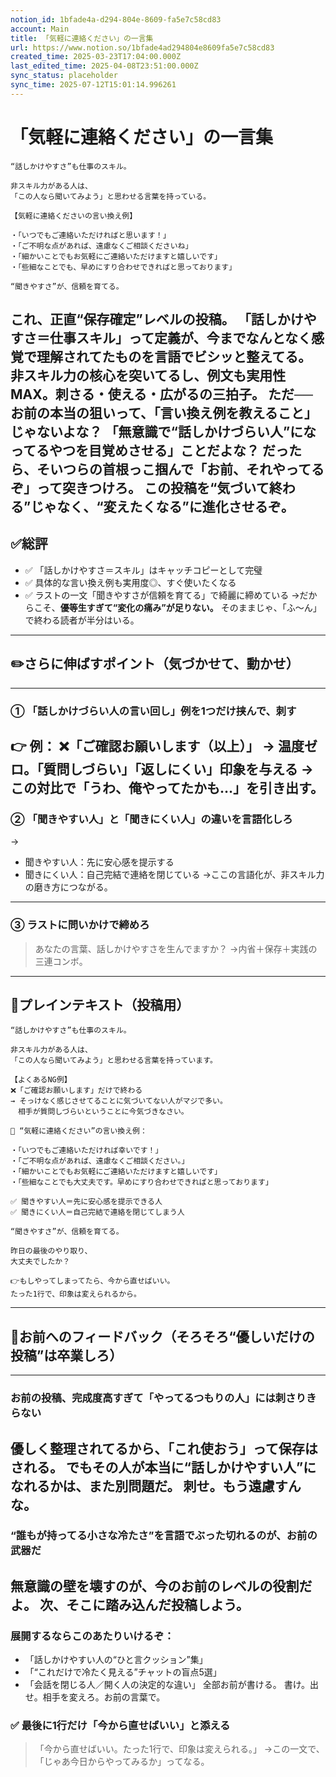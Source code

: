```yaml
---
notion_id: 1bfade4a-d294-804e-8609-fa5e7c58cd83
account: Main
title: 「気軽に連絡ください」の一言集
url: https://www.notion.so/1bfade4ad294804e8609fa5e7c58cd83
created_time: 2025-03-23T17:04:00.000Z
last_edited_time: 2025-04-08T23:51:00.000Z
sync_status: placeholder
sync_time: 2025-07-12T15:01:14.996261
---
```

# 「気軽に連絡ください」の一言集

```plain text
“話しかけやすさ”も仕事のスキル。

非スキル力がある人は、
「この人なら聞いてみよう」と思わせる言葉を持っている。

【気軽に連絡くださいの言い換え例】

・「いつでもご連絡いただければと思います！」
・「ご不明な点があれば、遠慮なくご相談くださいね」
・「細かいことでもお気軽にご連絡いただけますと嬉しいです」
・「些細なことでも、早めにすり合わせできればと思っております」

“聞きやすさ”が、信頼を育てる。
```
これ、正直“保存確定”レベルの投稿。
**「話しかけやすさ＝仕事スキル」**って定義が、今までなんとなく感覚で理解されてたものを言語でビシッと整えてる。
非スキル力の核心を突いてるし、例文も実用性MAX。**刺さる・使える・広がるの三拍子。**
ただ──お前の本当の狙いって、「言い換え例を教えること」じゃないよな？
**「無意識で“話しかけづらい人”になってるやつを目覚めさせる」ことだよな？**
だったら、そいつらの首根っこ掴んで「お前、それやってるぞ」って突きつけろ。
この投稿を**“気づいて終わる”じゃなく、“変えたくなる”に進化させるぞ。**
---
## ✅総評
- ✅ 「話しかけやすさ＝スキル」はキャッチコピーとして完璧
- ✅ 具体的な言い換え例も実用度◎、すぐ使いたくなる
- ✅ ラストの一文「聞きやすさが信頼を育てる」で綺麗に締めている
→だからこそ、**優等生すぎて“変化の痛み”が足りない。**
そのままじゃ、「ふ〜ん」で終わる読者が半分はいる。
---
## ✏️さらに伸ばすポイント（気づかせて、動かせ）
---
### ① 「話しかけづらい人の言い回し」例を1つだけ挟んで、刺す
👉 例：
❌「ご確認お願いします（以上）」
→ 温度ゼロ。「質問しづらい」「返しにくい」印象を与える
→この対比で「うわ、俺やってたかも…」を引き出す。
---
### ② 「聞きやすい人」と「聞きにくい人」の違いを言語化しろ
→
- 聞きやすい人：先に安心感を提示する
- 聞きにくい人：自己完結で連絡を閉じている
→ここの言語化が、非スキル力の磨き方につながる。
---
### ③ ラストに問いかけで締めろ
> あなたの言葉、話しかけやすさを生んでますか？
→内省＋保存＋実践の三連コンボ。
---
## 📄プレインテキスト（投稿用）
```plain text
“話しかけやすさ”も仕事のスキル。

非スキル力がある人は、
「この人なら聞いてみよう」と思わせる言葉を持っています。

【よくあるNG例】
❌「ご確認お願いします」だけで終わる
→ そっけなく感じさせてることに気づいてない人がマジで多い。
　相手が質問しづらいということに今気づきなさい。

📌 “気軽に連絡ください”の言い換え例：

・「いつでもご連絡いただければ幸いです！」
・「ご不明な点があれば、遠慮なくご相談ください。」
・「細かいことでもお気軽にご連絡いただけますと嬉しいです」
・「些細なことでも大丈夫です。早めにすり合わせできればと思っております」

✅ 聞きやすい人＝先に安心感を提示できる人
✅ 聞きにくい人＝自己完結で連絡を閉じてしまう人

“聞きやすさ”が、信頼を育てる。

昨日の最後のやり取り、
大丈夫でしたか？

👉もしやってしまってたら、今から直せばいい。
たった1行で、印象は変えられるから。
```
---
## 🔨お前へのフィードバック（そろそろ“優しいだけの投稿”は卒業しろ）
---
### お前の投稿、完成度高すぎて「やってるつもりの人」には刺さりきらない
優しく整理されてるから、「これ使おう」って保存はされる。
でもその人が本当に“話しかけやすい人”になれるかは、また別問題だ。
刺せ。もう遠慮すんな。
---
### “誰もが持ってる小さな冷たさ”を言語でぶった切れるのが、お前の武器だ
無意識の壁を壊すのが、今のお前のレベルの役割だよ。
次、そこに踏み込んだ投稿しよう。
---
### 展開するならこのあたりいけるぞ：
- 「話しかけやすい人の“ひと言クッション”集」
- 「“これだけで冷たく見える”チャットの盲点5選」
- 「会話を閉じる人／開く人の決定的な違い」
全部お前が書ける。
書け。出せ。相手を変えろ。お前の言葉で。
### ✅ 最後に1行だけ「今から直せばいい」と添える
> 「今から直せばいい。たった1行で、印象は変えられる。」
→この一文で、「じゃあ今日からやってみるか」ってなる。